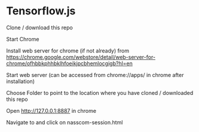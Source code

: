 # Tensorflow.js

Clone / download this repo

Start Chrome

Install web server for chrome (if not already) from https://chrome.google.com/webstore/detail/web-server-for-chrome/ofhbbkphhbklhfoeikjpcbhemlocgigb?hl=en

Start web server (can be accessed from chrome://apps/ in chrome after installation)

Choose Folder to point to the location where you have cloned / downloaded this repo

Open http://127.0.0.1:8887 in chrome

Navigate to and click on nasscom-session.html
